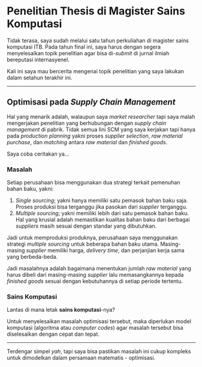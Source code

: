 Penelitian Thesis di Magister Sains Komputasi
================

Tidak terasa, saya sudah melalui satu tahun perkuliahan di magister
sains komputasi ITB. Pada tahun final ini, saya harus dengan segera
menyelesaikan topik penelitian agar bisa di-*submit* di jurnal ilmiah
bereputasi internasyenel.

Kali ini saya mau bercerita mengenai topik penelitian yang saya lakukan
dalam setahun terakhir ini.

------------------------------------------------------------------------

## Optimisasi pada *Supply Chain Management*

Hal yang menarik adalah, walaupun saya *market researcher* tapi saya
malah mengerjakan penelitian yang berhubungan dengan *supply chain
management* di pabrik. Tidak semua lini SCM yang saya kerjakan tapi
hanya pada *production planning* yakni proses *supplier selection*, *raw
material purchase*, dan *matching* antara *raw material* dan *finished
goods*.

Saya coba ceritakan ya…

### Masalah

Setiap perusahaan bisa menggunakan dua strategi terkait pemenuhan bahan
baku, yakni:

1.  *Single sourcing*; yakni hanya memiliki satu pemasok bahan baku
    saja. Proses produksi bisa terganggu jika pasokan dari *supplier*
    terganggu.
2.  *Multiple sourcing*; yakni memiliki lebih dari satu pemasok bahan
    baku. Hal yang krusial adalah memastikan kualitas bahan baku dari
    berbagai *suppliers* masih sesuai dengan standar yang dibutuhkan.

Jadi untuk memproduksi produknya, perusahaan saya menggunakan strategi
*multiple sourcing* untuk beberapa bahan baku utama. Masing-masing
*supplier* memiliki harga, *delivery time*, dan perjanjian kerja sama
yang berbeda-beda.

Jadi masalahnya adalah bagaimana menentukan jumlah *raw material* yang
harus dibeli dari masing-masing *supplier* lalu memasangkannya kepada
*finished goods* sesuai dengan kebutuhannya di setiap periode tertentu.

### Sains Komputasi

Lantas di mana letak **sains komputasi**-nya?

Untuk menyelesaikan masalah optimisasi tersebut, maka diperlukan model
komputasi (algoritma atau *computer codes*) agar masalah tersebut bisa
diselesaikan dengan cepat dan tepat.

------------------------------------------------------------------------

Terdengar simpel *yah*, tapi saya bisa pastikan masalah ini cukup
kompleks untuk dimodelkan dalam persamaan matematis - optimisasi.
